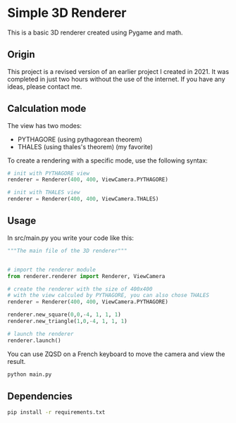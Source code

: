 # Simple 3D Renderer

This is a basic 3D renderer created using Pygame and math.


## Origin

This project is a revised version of an earlier project I created in 2021. It was completed in just two hours without the use of the internet. If you have any ideas, please contact me.

## Calculation mode 

The view has two modes:
- PYTHAGORE (using pythagorean theorem)
- THALES (using thales's theorem) (my favorite)

To create a rendering with a specific mode, use the following syntax:
```python
# init with PYTHAGORE view
renderer = Renderer(400, 400, ViewCamera.PYTHAGORE)

# init with THALES view
renderer = Renderer(400, 400, ViewCamera.THALES)
```

## Usage

In src/main.py you write your code like this:


```python
"""The main file of the 3D renderer"""


# import the renderer module
from renderer.renderer import Renderer, ViewCamera

# create the renderer with the size of 400x400
# with the view calculed by PYTHAGORE, you can also chose THALES
renderer = Renderer(400, 400, ViewCamera.PYTHAGORE)

renderer.new_square(0,0,-4, 1, 1, 1)
renderer.new_triangle(1,0,-4, 1, 1, 1)

# launch the renderer
renderer.launch()
```

You can use ZQSD on a French keyboard to move the camera and view the result.

```bash
python main.py
```

## Dependencies


```bash
pip install -r requirements.txt
```
